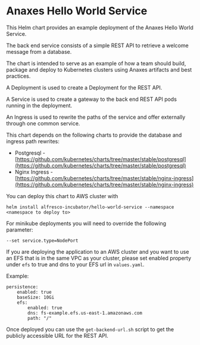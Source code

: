 # Anaxes Hello World Service

This Helm chart provides an example deployment of the Anaxes Hello World Service. 

The back end service consists of a simple REST API to retrieve a welcome message from a database.

The chart is intended to serve as an example of how a team should build, package and deploy to Kubernetes clusters using Anaxes artifacts and best practices.

A Deployment is used to create a Deployment for the REST API. 

A Service is used to create a gateway to the back end REST API pods running in the deployment.

An Ingress is used to rewrite the paths of the service and offer externally through one common service.

This chart depends on the following charts to provide the database and ingress path rewrites:
- Postgresql - [https://github.com/kubernetes/charts/tree/master/stable/postgresql](https://github.com/kubernetes/charts/tree/master/stable/postgresql)
- Nginx Ingress - [https://github.com/kubernetes/charts/tree/master/stable/nginx-ingress](https://github.com/kubernetes/charts/tree/master/stable/nginx-ingress)

You can deploy this chart to AWS cluster with
```
helm install alfresco-incubator/hello-world-service --namespace <namespace to deploy to>
```

For minikube deployments you will need to override the following parameter:
```
--set service.type=NodePort
```

If you are deploying the application to an AWS cluster and you want to use an EFS that is in the same VPC as your cluster, 
please set enabled property under `efs` to true and dns to your EFS url in `values.yaml`.

Example:

    persistence: 
        enabled: true
        baseSize: 10Gi
        efs:
            enabled: true
            dns: fs-example.efs.us-east-1.amazonaws.com
            path: "/"

Once deployed you can use the `get-backend-url.sh` script to get the publicly accessible URL for the REST API.